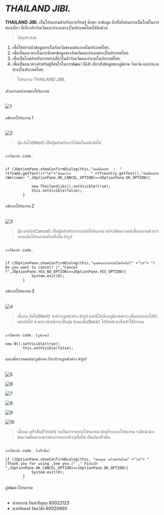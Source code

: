 #  *THAILAND JIBI.*
 **THAILAND JIBI.** เป็นโปรแกรมสำหรับการเรียนรู้ ศึกษา หาข้อมูล อีกทั้งยังสามารถเป็นไกด์ในการท่องเที่ยว ที่เกี่ยวกับจังหวัดและอำเภอต่างๆในประเทศไทยได้อีกด้วย.
 
> วัตถุประสงค์
1. เพื่อให้ทราบถึงข้อมูลภายในจังหวัดของแต่ละภาคในประเทศไทย. 
2. เพื่อเป็นแนวทางในการศึกษาข้อมูลของจังหวัดและอำเภอต่างๆในประเทศไทย.
3. เพื่อเป็นไกด์สำหรับการท่องเที่ยวในตัวจังหวัดและอำเภอในประเทศไทย.
4. เพื่อเป็นแนวทางสำหรับผู้ที่สนใจในการพัฒนา GUI เกี่ยวกับข้อมูลของภูมิภาค จังหวัด และอำเภอต่างๆในประเทศไทย.

 > โปรแกรม THAILAND JIBI.
 ###### ตัวอย่างหน้าตาของโปรแกรม
 ![1](https://user-images.githubusercontent.com/45451711/49216402-8f39b780-f3fd-11e8-822f-dcb0490132d1.JPG)
 
 ###### อธิบายโปรแกรม 1
 
 ![2](https://user-images.githubusercontent.com/45451711/49216695-45050600-f3fe-11e8-8d2a-d92732a38f2e.jpg)

> ปุ่ม ถัดไป(Next) เป็นปุ่มสำหรับการไปต่อในหน้าถัดไป

```

การใช้คำสั่ง code.


if (JOptionPane.showConfirmDialog(this,"ยินดีต้อนรับ  :  " +tfname.getText()+"\n"+"ฉันมาจาก      :  " +tfcountry.getText(),"ยินดีต้อนรับ (Welcome) ",JOptionPane.OK_CANCEL_OPTION)==JOptionPane.OK_OPTION){
            
            new Thailandjibi().setVisible(true);
            this.setVisible(false);
        }

```
###### อธิบายโปรแกรม 2
![3](https://user-images.githubusercontent.com/45451711/49217391-0708e180-f400-11e8-8fe9-47959c1b278f.jpg)

> ปุ่ม ยกเลิก(Cancel) เป็นปุ่มสำหรับการยกเลิกโปรแกรม แต่จะมีข้อความเด้งขึ้นมาถามด้วยว่าจะยกเลิกโปรแกรมจริงหรือไม่ ดังรูป

```

การใช้คำสั่ง code.


if (JOptionPane.showConfirmDialog(this,"คุณต้องการยกเลิกใช่หรือไม่?" +"\n"+ "( Do you want to cancel? )","Cancel ?",JOptionPane.YES_NO_OPTION)==JOptionPane.YES_OPTION){
            System.exit(0);
        }

```
###### อธิบายโปรแกรม 3
![4](https://user-images.githubusercontent.com/45451711/49217769-150b3200-f401-11e8-982b-d1a8dd73c37d.JPG)

> เมื่อกด ถัดไป(Next) จะปรากฎหน้าต่าง ดังรูป และมีให้เลือกภูมิภาคต่างๆ เมื่อกดจะเด้งไปยังหน้าถัดไป ส่วนทางซ้ายมือจะเป็นปุ่ม ย้อนกลับ(Back) ไปยังหน้าลงชื่อเข้าใช้อีกรอบ

```

การใช้คำสั่ง code. (ภูมิภาค)

new N().setVisible(true);
        this.setVisible(false);

```
###### และเมื่อเรากดแต่ละภูมิภาค ก็จะปรากฎหน้าต่าง ดังรูป
![5](https://user-images.githubusercontent.com/45451711/49218285-9f07ca80-f402-11e8-8c70-5e809406742b.JPG)

![6](https://user-images.githubusercontent.com/45451711/49218312-a929c900-f402-11e8-81bf-1fbe769ce8aa.JPG)

![7](https://user-images.githubusercontent.com/45451711/49218327-b3e45e00-f402-11e8-9213-2939d2f8d489.JPG)

![8](https://user-images.githubusercontent.com/45451711/49218344-bba40280-f402-11e8-8ac6-15c83dadfef6.JPG)

![9](https://user-images.githubusercontent.com/45451711/49218356-c3fc3d80-f402-11e8-8109-2765c6b6e5fe.JPG)

![10](https://user-images.githubusercontent.com/45451711/49218366-ca8ab500-f402-11e8-84b0-6c11cedaebf0.JPG)

> เมื่อกด เสร็จสิ้น(Finish) จะเป็นการจบจากโปรแกรม ก่อนที่จะออกโปรแกรม จะมีหน้าต่างข้อความขึ้นมาถามว่าต้องการออกจริงๆหรือไม่ เป็นอันเสร็จสิ้น.

```

การใช้คำสั่ง code. (เสร็จสิ้น)

if (JOptionPane.showConfirmDialog(this, "ขอบคุณ แล้วพบกันใหม่" +"\n"+ "(Thank you for using ,See you.)" ," Finish ",JOptionPane.OK_CANCEL_OPTION)==JOptionPane.OK_OPTION){
            System.exit(0);
        }

```

###### ผู้พัฒนาโปรแกรม
 - นายกรกช กันทะปัญญา  60022123
 - นายทัตพงศ์ รัตนวิชัย  60020660


